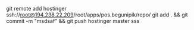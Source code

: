 git remote add hostinger ssh://root@194.238.22.209/root/apps/pos.begunipik/repo/
git add . && git commit -m "msdsaf" && git push hostinger master
sss
